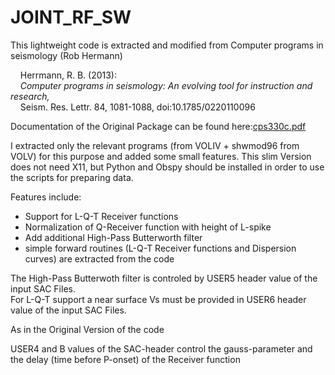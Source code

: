 
JOINT_RF_SW
===========

This lightweight code is extracted and modified from Computer programs in seismology (Rob Hermann) 

&nbsp;&nbsp;&nbsp; Herrmann, R. B. (2013):  
&nbsp;&nbsp;&nbsp; *Computer programs in seismology: An evolving tool for instruction and research,*    
&nbsp;&nbsp;&nbsp; Seism. Res. Lettr. 84, 1081-1088, doi:10.1785/0220110096

Documentation of the Original Package can be found here:<span style="color: blue;">[cps330c.pdf](http://www.eas.slu.edu/eqc/eqc_cps/CPS/CPS330/cps330c.pdf)
</span>

I extracted only the relevant programs (from VOLIV + shwmod96 from VOLV) for this purpose and added some small features.
This slim Version does not need X11, but Python and Obspy should be installed in order to use the scripts for preparing data.

Features include:

* Support for L-Q-T Receiver functions
* Normalization of Q-Receiver function with height of L-spike
* Add additional High-Pass Butterworth filter
* simple forward routines (L-Q-T Receiver functions and Dispersion curves) are extracted from the code

The High-Pass Butterwoth filter is controled by USER5 header value of the input SAC Files. <br>
For L-Q-T support a near surface Vs must be provided in USER6 header value of the input SAC Files.

As in the Original Version of the code

USER4 and B values of the SAC-header control the gauss-parameter and the delay (time before P-onset) of the Receiver function




